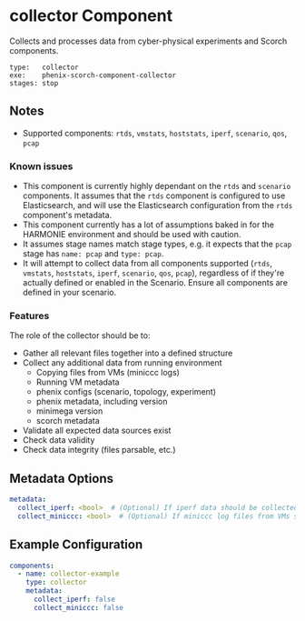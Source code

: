 # collector Component

Collects and processes data from cyber-physical experiments and Scorch components.

```
type:   collector
exe:    phenix-scorch-component-collector
stages: stop
```

## Notes
- Supported components: `rtds`, `vmstats`, `hoststats`, `iperf`, `scenario`, `qos`, `pcap`

### Known issues
- This component is currently highly dependant on the `rtds` and `scenario` components. It assumes that the `rtds` component is configured to use Elasticsearch, and will use the Elasticsearch configuration from the `rtds` component's metadata.
- This component currently has a lot of assumptions baked in for the HARMONIE environment and should be used with caution.
- It assumes stage names match stage types, e.g. it expects that the `pcap` stage has `name: pcap` and `type: pcap`.
- It will attempt to collect data from all components supported (`rtds`, `vmstats`, `hoststats`, `iperf`, `scenario`, `qos`, `pcap`), regardless of if they're actually defined or enabled in the Scenario. Ensure all components are defined in your scenario.

### Features
The role of the collector should be to:
- Gather all relevant files together into a defined structure
- Collect any additional data from running environment
    - Copying files from VMs (miniccc logs)
    - Running VM metadata
    - phenix configs (scenario, topology, experiment)
    - phenix metadata, including version
    - minimega version
    - scorch metadata
- Validate all expected data sources exist
- Check data validity
- Check data integrity (files parsable, etc.)

## Metadata Options

```yaml
metadata:
  collect_iperf: <bool>  # (Optional) If iperf data should be collected and processed. Default: false
  collect_miniccc: <bool>  # (Optional) If miniccc log files from VMs should be collected, if available. Default: false
```

## Example Configuration

```yaml
components:
  - name: collector-example
    type: collector
    metadata:
      collect_iperf: false
      collect_miniccc: false
```
